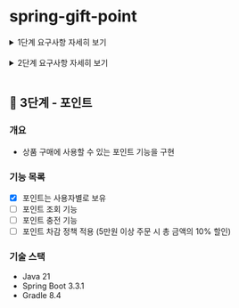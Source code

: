 # spring-gift-point

<details>
<summary>1단계 요구사항 자세히 보기</summary>

## 🚀 1단계 - API 명세

### 개요
- 프론트엔드 협업을 위해 API 검토 및 응답/요청 형식 통일

### 기능 목록
- [X] 팀 내에서 일관된 기준에 따라 API 명세 결정

    <details>
      <summary>확정된 팀 내 API 명세</summary>
    [프론트엔드에서 필요로 하는 API에 대해 요청/응답 통일](https://quickest-asterisk-75d.notion.site/TIL-BE-6a5c862a0b09410d943531f74281b231?p=8e8a604db8254cdb8c99ad3e6fc4ac5e&pm=c#:~:text=%EB%82%B4%EC%9A%A9%20(%ED%95%84%EC%88%98)-,6%EC%A3%BC%EC%B0%A8%20%EA%B3%BC%EC%A0%9C%20Step1%20%EB%AF%B8%EC%85%98%20%EC%A7%84%ED%96%89,-%ED%94%84%EB%A1%A0%ED%8A%B8%EC%97%94%EB%93%9C%EC%97%90%EC%84%9C%20%ED%95%84%EC%9A%94%EB%A1%9C%20%ED%95%98%EB%8A%94)
    
    통일할 API:
    - 회원 API - 회원 가입, 로그인
    - 카테고리 API - 카테고리 목록 조회
    - 상품 API - 상품 목록 가져오기(페이지네이션), 상품 상세 조회
    - 주문 API - 주문하기
    - 위시리스트 API - 위시리스트에 추가하기, 위시리스트 상품 삭제, 위시리스트 상품 조회 (페이지네이션)

    </details>
    
    - [X] API 수정하여 형식 통일
        - [X] 회원 API 통일
            - [X] 회원가입: URL, 메소드 통일
            - [X] 회원가입: 요청, 응답 통일
            - [X] 로그인: URL, 메소드 통일
            - [X] 로그인: 요청, 응답 통일
    
        - [X] 카테고리 API
            - [X] 카테고리 목록 조회: URL, 메소드 통일
            - [X] 카테고리 목록 조회: 요청, 응답 통일
    
        - [X] 상품 API
            - [X] 상품 목록 가져오기(페이지네이션): URL, 메소드 통일
            - [X] 상품 목록 가져오기(페이지네이션): 요청, 응답 통일
            - [X] 상품 상세 조회: URL, 메소드 통일
            - [X] 상품 상세 조회: 요청, 응답 통일
    
        - [X] 주문 API
            - [X] 주문하기: URL, 메소드 통일
            - [X] 주문하기: 요청, 응답 통일
    
        - [X] 위시리스트 API
            - [X] 위시리스트에 추가하기: URL, 메소드 통일
            - [X] 위시리스트에 추가하기: 요청, 응답 통일
            - [X] 위시리스트 상품 삭제: URL, 메소드 통일
            - [X] 위시리스트 상품 삭제: 요청, 응답 통일
            - [X] 위시리스트 상품 조회 (페이지네이션): URL, 메소드 통일
            - [X] 위시리스트 상품 조회 (페이지네이션): 요청, 응답 통일

</details>
<br>

<details>
<summary>2단계 요구사항 자세히 보기</summary>

## 🚀 2단계 - 배포하기

### 개요
- 지금까지 만든 선물하기 서비스를 배포하고 클라이언트와 연동

### 기능 목록
- [X] CORS 처리
- [X] 배포 스크립트 작성

</details>
<br>

## 🚀 3단계 - 포인트

### 개요
- 상품 구매에 사용할 수 있는 포인트 기능을 구현

### 기능 목록
- [X] 포인트는 사용자별로 보유
- [ ] 포인트 조회 기능
- [ ] 포인트 충전 기능
- [ ] 포인트 차감 정책 적용 (5만원 이상 주문 시 총 금액의 10% 할인)

### 기술 스택
- Java 21
- Spring Boot 3.3.1
- Gradle 8.4